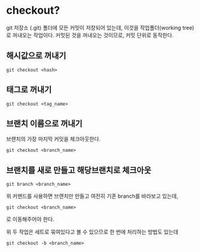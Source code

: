 checkout?
===
git 저장소 (\.git) 폴더에 모든 커밋이 저장되어 있는데,
이것을 작업폴더(working tree)로 꺼내오는 작업이다.
커밋된 것을 꺼내오는 것이므로, 커밋 단위로 동작한다.

해시값으로 꺼내기
---
    git checkout <hash>

태그로 꺼내기
---
    git checkout <tag_name>

브랜치 이름으로 꺼내기
---
브랜치의 가장 마지막 커밋을 체크아웃한다.
    
    git checkout <branch_name>

브랜치를 새로 만들고 해당브랜치로 체크아웃
---
    git branch <branch_name>
위 커맨드를 사용하면 브랜치만 만들고 여전히 기존 branch를 바라보고 있는데,
    
    git checkout <branch_name>
로 이동해주어야 한다.

위 두 작업은 세트로 묶여있다고 볼 수 있으므로 한 번에 처리하는 방법도 있는데
    
    git checkout -b <branch_name>